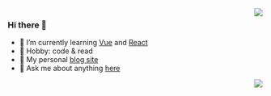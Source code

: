 <a href="#">
    <img align="right" src="https://github-readme-stats.vercel.app/api?username=ZzzhangLK&&hide_border=true&count_private=true&show_icons=true&include_all_commits=true&rank_icon=github">
    <!--<img align="right" src="https://github-readme-stats.vercel.app/api/top-langs/?username=ZzzhangLK&layout=donut"> -->
</a>

### Hi there 👋

<!--
**ZzzhangLK/ZzzhangLK** is a ✨ _special_ ✨ repository because its `README.md` (this file) appears on your GitHub profile.

Here are some ideas to get you started:

- 🔭 I’m currently working on ...
- 🌱 I’m currently learning ...
- 👯 I’m looking to collaborate on ...
- 🤔 I’m looking for help with ...
- 💬 Ask me about ...
- 📫 How to reach me: ...
- 😄 Pronouns: ...
- ⚡ Fun fact: ...
  -->

<!-- - 🔭 I want to work for Tencent -->
- 🌱 I’m currently learning [Vue](https://github.com/vuejs/vue) and [React](https://github.com/facebook/react)
- 🏓 Hobby: code & read
- 👋 My personal [blog site](https://zzzhanglk.github.io/)
- 💬 Ask me about anything [here](https://github.com/ZzzhangLK/ZzzhangLK/issues)

<a href="#">
    <img align="right" src="https://github-readme-stats.vercel.app/api/top-langs/?username=ZzzhangLK&layout=donut">
</a>
